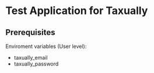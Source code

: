 # Test Application for Taxually

## Prerequisites

Enviroment variables (User level):

- taxually_email
- taxually_password